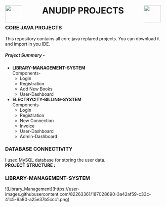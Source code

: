 <h1 align="center" >
  <p>
  <img align="left" height="55" src="https://aln.anudip.org/pluginfile.php/1/theme_weberadiyalatest/logo/1661489265/logo-of-diya.png" />ANUDIP PROJECTS<img align="right" height="55" src="https://aln.anudip.org/theme/weberadiyalatest/pix/anudip-logo.png" />
  </p>

</h1>

<h3>CORE JAVA PROJECTS</h3>
<p>This repository contains all core java replared projects. You can download it and import in you IDE.</p>
<h5>Project Summary -</h5>
<ul>
  <li>
    <strong>LIBRARY-MANAGEMENT-SYSTEM</strong></br>
    <span>Components-</span>
    <ul>
       <li>Login</li>
       <li>Registration</li>
       <li>Add New Books</li>
       <li>User-Dashboard</li>
    </ul>
  </li>
  <li><strong>ELECTRYCITY-BILLING-SYSTEM</strong></br>
    <span>Components-</span>
    <ul>
       <li>Login</li>
       <li>Registration</li>
       <li>New Connection</li>
       <li>Invoice</li>
      <li>User-Dashboard</li>
      <li>Admin-Dashboard</li>
    </ul>
</li>
</ul>
<h3>DATABASE CONNECTIVITY</h3>
<p>I used MySQL database for storing the user data.</br>
  <strong>PROJECT STRUCTURE : </strong>
</p>
<h3>LIBRARY-MANAGEMENT-SYSTEM</h3>
![Library_Management](https://user-images.githubusercontent.com/82263361/187028690-3a42af59-c33c-41c5-9a80-a25e37b5ccc1.png)



